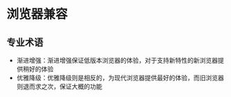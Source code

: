 # 浏览器兼容

## 专业术语
* 渐进增强：渐进增强保证低版本浏览器的体验，对于支持新特性的新浏览器提供稍好的体验
* 优雅降级：优雅降级则是相反的，为现代浏览器提供最好的体验，而旧浏览器则退而求之次，保证大概的功能